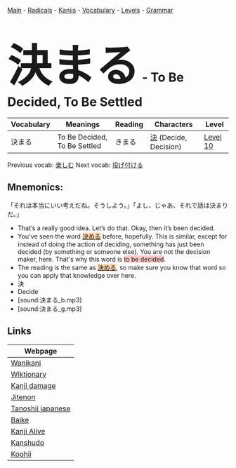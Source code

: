<style> bigfont {font-size: 100px}</style>
[Main](../README.md) -
[Radicals](../radicals.md) -
[Kanjis](../kanjis.md) -
[Vocabulary](../vocabulary.md) -
[Levels](../levels.md) -
[Grammar](../grammar.md)
# <bigfont> 決まる</bigfont> - To Be Decided, To Be Settled 

| Vocabulary | Meanings | Reading | Characters | Level |
| --- | --- | --- | --- | --- |
| 決まる | To Be Decided, To Be Settled | きまる |  [決](../kanjis/決.md) (Decide, Decision) | [Level 10](../levels/wk_level10.md) |

Previous vocab: [楽しむ](楽しむ.md) Next vocab: [投げ付ける](投げ付ける.md) 

## Mnemonics:
「それは本当にいい考えだね。そうしよう。」「よし、じゃあ、それで話は決まりだ。」
* That’s a really good idea. Let’s do that. Okay, then it’s been decided.
* You've seen the word <span style="background-color:#fed8b1"> [決める](https://jisho.org/search/決める)</span> before, hopefully. This is similar, except for instead of doing the action of deciding, something has just been decided (by something or someone else). You are not the decision maker, here. That's why this word is <span style="background-color:#ffcccb"> to be decided</span>.
* The reading is the same as <span style="background-color:#fed8b1"> [決める](https://jisho.org/search/決める)</span>, so make sure you know that word so you can apply that knowledge over here.
* 決
* Decide
* [sound:決まる_b.mp3]
* [sound:決まる_g.mp3]


## Links 

| Webpage |
| --- |
| [Wanikani          ](https://www.wanikani.com/kanji/決まる) |
| [Wiktionary        ](https://en.wiktionary.org/wiki/決まる) |
| [Kanji damage      ](http://www.kanjidamage.com/kanji/search?utf8=✓&q=決まる) |
| [Jitenon           ](https://jitenon.com/kanji/決まる) |
| [Tanoshii japanese ](https://www.tanoshiijapanese.com/dictionary/kanji.cfm?k=決まる) |
| [Baike             ](https://baike.baidu.com/item/決まる) |
| [Kanji Alive       ](https://app.kanjialive.com/決まる) |
| [Kanshudo          ](https://www.kanshudo.com/searchmn?q=決まる) |
| [Koohii            ](https://kanji.koohii.com/study/kanji/決まる) |
